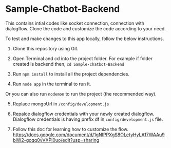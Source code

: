 # Sample-Chatbot-Backend
This contains intial codes like socket connection, connection with dialogflow. Clone the code and customize the code according to your need.

To test and make changes to this app locally, follow the below instructions.

1. Clone this repository using Git.

2. Open Terminal and cd into the project folder. For example if folder created is backend then, ```cd Sample-chatbot-Backend```

3. Run ```npm install``` to install all the project dependencies.

4. Run ```node app``` in the terminal to run it.

Or you can also run ```nodemon``` to run the project (the recommended way).

5. Replace mongoUrl in ```/config/development.js```

6. Repalce dialogflow credentials with your newly created dialogflow. Dialogflow credentials is having prefix df in ```config/development.js``` file.

7. Follow this doc for learning how to customize the flow. https://docs.google.com/document/d/1gNIPPXgS8OLetyHyLA17WAAu9blW2-goqq0vVXPl0uo/edit?usp=sharing


